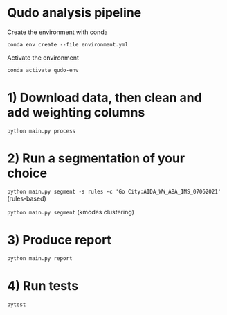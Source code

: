# Qudo analysis pipeline 

Create the environment with conda

`conda env create --file environment.yml`

Activate the environment

`conda activate qudo-env`

# 1) Download data, then clean and add weighting columns
`python main.py process`

# 2) Run a segmentation of your choice
`python main.py segment -s rules -c 'Go City:AIDA_WW_ABA_IMS_07062021'` (rules-based)

`python main.py segment` (kmodes clustering)

# 3) Produce report
`python main.py report`

# 4) Run tests
`pytest`
